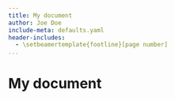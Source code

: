 ```yaml
---
title: My document
author: Joe Doe
include-meta: defaults.yaml
header-includes:
  - \setbeamertemplate{footline}[page number]
...
```


# My document

